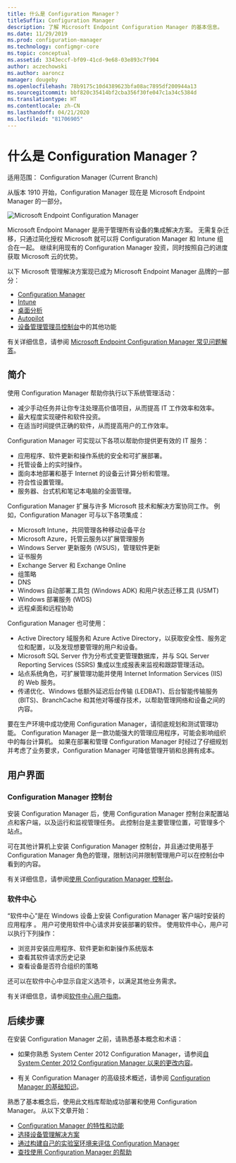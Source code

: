 ```yaml
---
title: 什么是 Configuration Manager？
titleSuffix: Configuration Manager
description: 了解 Microsoft Endpoint Configuration Manager 的基本信息。
ms.date: 11/29/2019
ms.prod: configuration-manager
ms.technology: configmgr-core
ms.topic: conceptual
ms.assetid: 3343eccf-bf09-41cd-9e68-03e893c7f904
author: aczechowski
ms.author: aaroncz
manager: dougeby
ms.openlocfilehash: 78b9175c10d4389623bfa08ac7895df200944a13
ms.sourcegitcommit: bbf820c35414bf2cba356f30fe047c1a34c5384d
ms.translationtype: HT
ms.contentlocale: zh-CN
ms.lasthandoff: 04/21/2020
ms.locfileid: "81706905"
---
```

# <a name="what-is-configuration-manager"></a>什么是 Configuration Manager？

适用范围：  Configuration Manager (Current Branch)

从版本 1910 开始，Configuration Manager 现在是 Microsoft Endpoint Manager 的一部分。

![Microsoft Endpoint Configuration Manager](media/4960084-endpoint-manager-logo.png)

Microsoft Endpoint Manager 是用于管理所有设备的集成解决方案。 无需复杂迁移，只通过简化授权 Microsoft 就可以将 Configuration Manager 和 Intune 组合在一起。 继续利用现有的 Configuration Manager 投资，同时按照自己的进度获取 Microsoft 云的优势。

以下 Microsoft 管理解决方案现已成为 Microsoft Endpoint Manager  品牌的一部分：

- [Configuration Manager](https://docs.microsoft.com/configmgr)
- [Intune](https://docs.microsoft.com/intune)
- [桌面分析](../../desktop-analytics/overview.md)
- [Autopilot](https://docs.microsoft.com/intune/enrollment/enrollment-autopilot)
- [设备管理管理员控制台](https://go.microsoft.com/fwlink/?linkid=2109094)中的其他功能

有关详细信息，请参阅 [Microsoft Endpoint Configuration Manager 常见问题解答](microsoft-endpoint-manager-faq.md)。

## <a name="introduction"></a>简介

使用 Configuration Manager 帮助你执行以下系统管理活动：

- 减少手动任务并让你专注处理高价值项目，从而提高 IT 工作效率和效率。  
- 最大程度实现硬件和软件投资。  
- 在适当时间提供正确的软件，从而提高用户的工作效率。  

Configuration Manager 可实现以下各项以帮助你提供更有效的 IT 服务：

- 应用程序、软件更新和操作系统的安全和可扩展部署。
- 托管设备上的实时操作。
- 面向本地部署和基于 Internet 的设备云计算分析和管理。
- 符合性设置管理。  
- 服务器、台式机和笔记本电脑的全面管理。

Configuration Manager 扩展与许多 Microsoft 技术和解决方案协同工作。 例如，Configuration Manager 可与以下各项集成：  

- Microsoft Intune，共同管理各种移动设备平台
- Microsoft Azure，托管云服务以扩展管理服务
- Windows Server 更新服务 (WSUS)，管理软件更新
- 证书服务
- Exchange Server 和 Exchange Online
- 组策略
- DNS
- Windows 自动部署工具包 (Windows ADK) 和用户状态迁移工具 (USMT)
- Windows 部署服务 (WDS)
- 远程桌面和远程协助

Configuration Manager 也可使用：  

- Active Directory 域服务和 Azure Active Directory，以获取安全性、服务定位和配置，以及发现想要管理的用户和设备。  
- Microsoft SQL Server 作为分布式变更管理数据库，并与 SQL Server Reporting Services (SSRS) 集成以生成报表来监视和跟踪管理活动。  
- 站点系统角色，可扩展管理功能并使用 Internet Information Services (IIS) 的 Web 服务。
- 传递优化、Windows 低额外延迟后台传输 (LEDBAT)、后台智能传输服务 (BITS)、BranchCache 和其他对等缓存技术，以帮助管理网络和设备之间的内容。

要在生产环境中成功使用 Configuration Manager，请彻底规划和测试管理功能。 Configuration Manager 是一款功能强大的管理应用程序，可能会影响组织中的每台计算机。 如果在部署和管理 Configuration Manager 时经过了仔细规划并考虑了业务要求，Configuration Manager 可降低管理开销和总拥有成本。  

## <a name="user-interfaces"></a>用户界面

### <a name="the-configuration-manager-console"></a><a name="BKMK_Console"></a> Configuration Manager 控制台

安装 Configuration Manager 后，使用 Configuration Manager 控制台来配置站点和客户端，以及运行和监视管理任务。 此控制台是主要管理位置，可管理多个站点。  

可在其他计算机上安装 Configuration Manager 控制台，并且通过使用基于 Configuration Manager 角色的管理，限制访问并限制管理用户可以在控制台中看到的内容。  

有关详细信息，请参阅[使用 Configuration Manager 控制台](../servers/manage/admin-console.md)。

### <a name="software-center"></a><a name="BKMK_ApplicationCatalog"></a>软件中心

“软件中心”是在 Windows 设备上安装 Configuration Manager 客户端时安装的应用程序  。 用户可使用软件中心请求并安装部署的软件。 使用软件中心，用户可以执行下列操作：  

- 浏览并安装应用程序、软件更新和新操作系统版本
- 查看其软件请求历史记录
- 查看设备是否符合组织的策略

还可以在软件中心中显示自定义选项卡，以满足其他业务需求。

有关详细信息，请参阅[软件中心用户指南](software-center.md)。

## <a name="next-steps"></a>后续步骤

在安装 Configuration Manager 之前，请熟悉基本概念和术语：

- 如果你熟悉 System Center 2012 Configuration Manager，请参阅[自 System Center 2012 Configuration Manager 以来的更改内容](../plan-design/changes/what-has-changed-from-configuration-manager-2012.md)。

- 有关 Configuration Manager 的高级技术概述，请参阅 [Configuration Manager 的基础知识](fundamentals.md)。

熟悉了基本概念后，使用此文档库帮助成功部署和使用 Configuration Manager。 从以下文章开始：

- [Configuration Manager 的特性和功能](../plan-design/changes/features-and-capabilities.md)  
- [选择设备管理解决方案](../plan-design/choose-a-device-management-solution.md)  
- [通过构建自己的实验室环境来评估 Configuration Manager](../get-started/set-up-your-lab.md)
- [查找使用 Configuration Manager 的帮助](find-help.md)  
